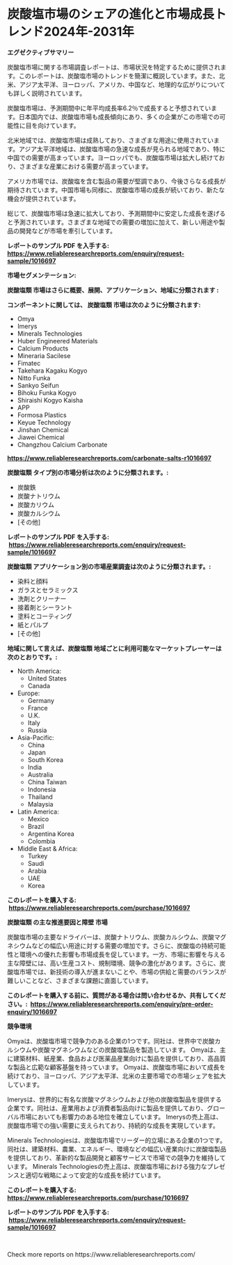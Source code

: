 <p><h1>炭酸塩市場のシェアの進化と市場成長トレンド2024年-2031年</h1></p><p><strong>エグゼクティブサマリー</strong></p>
<p><p>炭酸塩市場に関する市場調査レポートは、市場状況を特定するために提供されます。このレポートは、炭酸塩市場のトレンドを簡潔に概説しています。また、北米、アジア太平洋、ヨーロッパ、アメリカ、中国など、地理的な広がりについても詳しく説明されています。</p><p>炭酸塩市場は、予測期間中に年平均成長率6.2％で成長すると予想されています。日本国内では、炭酸塩市場も成長傾向にあり、多くの企業がこの市場での可能性に目を向けています。</p><p>北米地域では、炭酸塩市場は成熟しており、さまざまな用途に使用されています。アジア太平洋地域は、炭酸塩市場の急速な成長が見られる地域であり、特に中国での需要が高まっています。ヨーロッパでも、炭酸塩市場は拡大し続けており、さまざまな産業における需要が高まっています。</p><p>アメリカ市場では、炭酸塩を含む製品の需要が堅調であり、今後さらなる成長が期待されています。中国市場も同様に、炭酸塩市場の成長が続いており、新たな機会が提供されています。</p><p>総じて、炭酸塩市場は急速に拡大しており、予測期間中に安定した成長を遂げると予測されています。さまざまな地域での需要の増加に加えて、新しい用途や製品の開発などが市場を牽引しています。</p></p>
<p><strong>レポートのサンプル PDF を入手する: <a href="https://www.reliableresearchreports.com/enquiry/request-sample/1016697">https://www.reliableresearchreports.com/enquiry/request-sample/1016697</a></strong></p>
<p><strong>市場セグメンテーション:</strong></p>
<p><strong> 炭酸塩類 市場はさらに概要、展開、アプリケーション、地域に分類されます :</strong></p>
<p><strong>コンポーネントに関しては、 炭酸塩類 市場は次のように分類されます: &nbsp;</strong></p>
<p><ul><li>Omya</li><li>Imerys</li><li>Minerals Technologies</li><li>Huber Engineered Materials</li><li>Calcium Products</li><li>Mineraria Sacilese</li><li>Fimatec</li><li>Takehara Kagaku Kogyo</li><li>Nitto Funka</li><li>Sankyo Seifun</li><li>Bihoku Funka Kogyo</li><li>Shiraishi Kogyo Kaisha</li><li>APP</li><li>Formosa Plastics</li><li>Keyue Technology</li><li>Jinshan Chemical</li><li>Jiawei Chemical</li><li>Changzhou Calcium Carbonate</li></ul></p>
<p><strong><a href="https://www.reliableresearchreports.com/carbonate-salts-r1016697">https://www.reliableresearchreports.com/carbonate-salts-r1016697</a></strong></p>
<p><strong> 炭酸塩類 タイプ別の市場分析は次のように分類されます。:</strong></p>
<p><ul><li>炭酸鉄</li><li>炭酸ナトリウム</li><li>炭酸カリウム</li><li>炭酸カルシウム</li><li>[その他]</li></ul></p>
<p><strong>レポートのサンプル PDF を入手する: &nbsp;<a href="https://www.reliableresearchreports.com/enquiry/request-sample/1016697">https://www.reliableresearchreports.com/enquiry/request-sample/1016697</a></strong></p>
<p><strong> 炭酸塩類 アプリケーション別の市場産業調査は次のように分類されます。:</strong></p>
<p><ul><li>染料と顔料</li><li>ガラスとセラミックス</li><li>洗剤とクリーナー</li><li>接着剤とシーラント</li><li>塗料とコーティング</li><li>紙とパルプ</li><li>[その他]</li></ul></p>
<p><strong>地域に関して言えば、炭酸塩類 地域ごとに利用可能なマーケットプレーヤーは次のとおりです。:</strong></p>
<p><ul>
    <li>
        North America:
        <ul>
            <li>United States</li>
            <li>Canada</li>
        </ul>
    </li>
    <li>
        Europe:
        <ul>
            <li>Germany</li>
            <li>France</li>
            <li>U.K.</li>
            <li>Italy</li>
            <li>Russia</li>
        </ul>
    </li>
    <li>
        Asia-Pacific:
        <ul>
            <li>China</li>
            <li>Japan</li>
            <li>South Korea</li>
            <li>India</li>
            <li>Australia</li>
            <li>China Taiwan</li>
            <li>Indonesia</li>
            <li>Thailand</li>
            <li>Malaysia</li>
        </ul>
    </li>
    <li>
        Latin America:
        <ul>
            <li>Mexico</li>
            <li>Brazil</li>
            <li>Argentina Korea</li>
            <li>Colombia</li>
        </ul>
    </li>
    <li>
        Middle East & Africa:
        <ul>
            <li>Turkey</li>
            <li>Saudi</li>
            <li>Arabia</li>
            <li>UAE</li>
            <li>Korea</li>
        </ul>
    </li>
    </ul></p>
<p><strong>このレポートを購入する: &nbsp;<a href="https://www.reliableresearchreports.com/purchase/1016697">https://www.reliableresearchreports.com/purchase/1016697</a></strong></p>
<p><strong>炭酸塩類 の主な推進要因と障壁 市場</strong></p>
<p><p>炭酸塩市場の主要なドライバーは、炭酸ナトリウム、炭酸カルシウム、炭酸マグネシウムなどの幅広い用途に対する需要の増加です。さらに、炭酸塩の持続可能性と環境への優れた影響も市場成長を促しています。一方、市場に影響を与える主な障壁には、高い生産コスト、規制環境、競争の激化があります。さらに、炭酸塩市場では、新技術の導入が進まないことや、市場の供給と需要のバランスが難しいことなど、さまざまな課題に直面しています。</p></p>
<p><strong>このレポートを購入する前に、質問がある場合は問い合わせるか、共有してください。:&nbsp; <a href="https://www.reliableresearchreports.com/enquiry/pre-order-enquiry/1016697">https://www.reliableresearchreports.com/enquiry/pre-order-enquiry/1016697</a></strong></p>
<p><strong>競争環境</strong></p>
<p><p>Omyaは、炭酸塩市場で競争力のある企業の1つです。同社は、世界中で炭酸カルシウムや炭酸マグネシウムなどの炭酸塩製品を製造しています。 Omyaは、主に建築材料、紙産業、食品および医薬品産業向けに製品を提供しており、高品質な製品と広範な顧客基盤を持っています。 Omyaは、炭酸塩市場において成長を続けており、ヨーロッパ、アジア太平洋、北米の主要市場での市場シェアを拡大しています。</p><p>Imerysは、世界的に有名な炭酸マグネシウムおよび他の炭酸塩製品を提供する企業です。同社は、産業用および消費者製品向けに製品を提供しており、グローバル市場においても影響力のある地位を確立しています。 Imerysの売上高は、炭酸塩市場での強い需要に支えられており、持続的な成長を実現しています。</p><p>Minerals Technologiesは、炭酸塩市場でリーダー的立場にある企業の1つです。同社は、建築材料、農業、エネルギー、環境などの幅広い産業向けに炭酸塩製品を提供しており、革新的な製品開発と顧客サービスで市場での競争力を維持しています。 Minerals Technologiesの売上高は、炭酸塩市場における強力なプレゼンスと適切な戦略によって安定的な成長を続けています。</p></p>
<p><strong>このレポートを購入する: &nbsp; <a href="https://www.reliableresearchreports.com/purchase/1016697">https://www.reliableresearchreports.com/purchase/1016697</a></strong></p>
<p><strong>レポートのサンプル PDF を入手する: &nbsp;<a href="https://www.reliableresearchreports.com/enquiry/request-sample/1016697">https://www.reliableresearchreports.com/enquiry/request-sample/1016697</a></strong><strong></strong></p>
<p>&nbsp;</p>
<p>Check more reports on https://www.reliableresearchreports.com/</p>